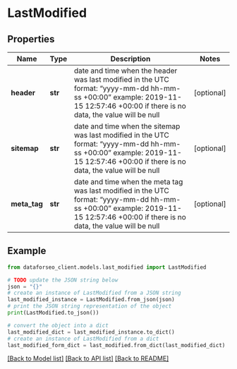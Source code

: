 # LastModified


## Properties

Name | Type | Description | Notes
------------ | ------------- | ------------- | -------------
**header** | **str** | date and time when the header was last modified in the UTC format: “yyyy-mm-dd hh-mm-ss +00:00” example: 2019-11-15 12:57:46 +00:00 if there is no data, the value will be null | [optional] 
**sitemap** | **str** | date and time when the sitemap was last modified in the UTC format: “yyyy-mm-dd hh-mm-ss +00:00” example: 2019-11-15 12:57:46 +00:00 if there is no data, the value will be null | [optional] 
**meta_tag** | **str** | date and time when the meta tag was last modified in the UTC format: “yyyy-mm-dd hh-mm-ss +00:00” example: 2019-11-15 12:57:46 +00:00 if there is no data, the value will be null | [optional] 

## Example

```python
from dataforseo_client.models.last_modified import LastModified

# TODO update the JSON string below
json = "{}"
# create an instance of LastModified from a JSON string
last_modified_instance = LastModified.from_json(json)
# print the JSON string representation of the object
print(LastModified.to_json())

# convert the object into a dict
last_modified_dict = last_modified_instance.to_dict()
# create an instance of LastModified from a dict
last_modified_form_dict = last_modified.from_dict(last_modified_dict)
```
[[Back to Model list]](../README.md#documentation-for-models) [[Back to API list]](../README.md#documentation-for-api-endpoints) [[Back to README]](../README.md)



